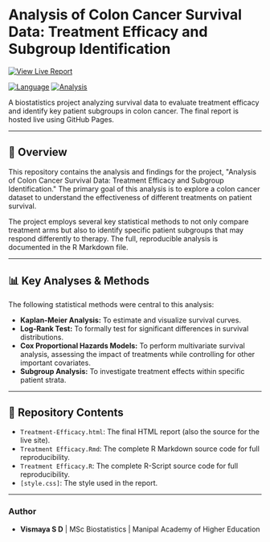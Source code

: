 # Analysis of Colon Cancer Survival Data: Treatment Efficacy and Subgroup Identification

[![View Live Report](https://img.shields.io/badge/View-Live%20Report-brightgreen)](https://vismaya-sd.github.io/Colon-cancer-survival-analysis/index.html)

[![Language](https://img.shields.io/badge/language-R-blue)](https://www.r-project.org/)
[![Analysis](https://img.shields.io/badge/analysis-survival-green)](https://en.wikipedia.org/wiki/Survival_analysis)

A biostatistics project analyzing survival data to evaluate treatment efficacy and identify key patient subgroups in colon cancer. The final report is hosted live using GitHub Pages.

---



## 📖 Overview

This repository contains the analysis and findings for the project, "Analysis of Colon Cancer Survival Data: Treatment Efficacy and Subgroup Identification." The primary goal of this analysis is to explore a colon cancer dataset to understand the effectiveness of different treatments on patient survival.

The project employs several key statistical methods to not only compare treatment arms but also to identify specific patient subgroups that may respond differently to therapy. The full, reproducible analysis is documented in the R Markdown file.

---

## 📊 Key Analyses & Methods

The following statistical methods were central to this analysis:

* **Kaplan-Meier Analysis:** To estimate and visualize survival curves.
* **Log-Rank Test:** To formally test for significant differences in survival distributions.
* **Cox Proportional Hazards Models:** To perform multivariate survival analysis, assessing the impact of treatments while controlling for other important covariates.
* **Subgroup Analysis:** To investigate treatment effects within specific patient strata.

---

## 📁 Repository Contents

* `Treatment-Efficacy.html`: The final HTML report (also the source for the live site).
* `Treatment Efficacy.Rmd`: The complete R Markdown source code for full reproducibility.
* `Treatment Efficacy.R`: The complete R-Script source code for full reproducibility.
* `[style.css]`: The style used in the report.
  

---


### Author

* **Vismaya S D** | MSc Biostatistics | Manipal Academy of Higher Education

